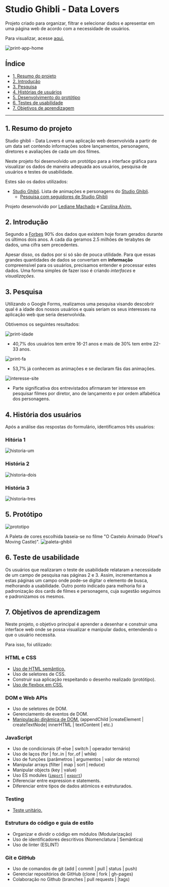 # Studio Ghibli - Data Lovers

Projeto criado para organizar, filtrar e selecionar dados e apresentar em uma página web de acordo com a necessidade de usuários.

Para visualizar, acesse [aqui.](link)

![print-app-home]()

## Índice

- [1. Resumo do projeto](#1-resumo-do-projeto)
- [2. Introdução](#2-introducao)
- [3. Pesquisa](#3-pesquisa)
- [4. Histórias de usuários](#3-historias-de-usuarios)
- [5. Desenvolvimento do protótipo](#5-desenvolvimento-do-prototipo)
- [6. Testes de usabilidade ](#6-testes-de-usabilidade)
- [7. Objetivos de aprendizagem](#7-objetivos-de-aprendizagem)


---
## 1. Resumo do projeto

Studio ghibli - Data Lovers é uma aplicação web desenvolvida a partir de um data set contendo informações sobre lançamentos, personagens, diretores e avaliações de cada um dos filmes. 

Neste projeto foi desenvolvido um protótipo para a interface gráfica para visualizar os dados de maneira adequada aos usuários, pesquisa de usuários e testes de usabilidade.

Estes são os dados utilizados:

* [Studio Ghibli](src/data/ghibli/ghibli.json).
  Lista de animações e personagens do [Studio Ghibli](https://ghiblicollection.com/).
  - [Pesquisa com seguidores de Studio Ghibli](src/data/ghibli/README.md)


Projeto desenvolvido por [Lediane Machado](https://github.com/ledi-mach) e [Carolina Alvim.](https://github.com/caroAlvim)

## 2. Introdução

Segundo a [Forbes](https://www.forbes.com/sites/bernardmarr/2018/05/21/how-much-data-do-we-create-every-day-the-mind-blowing-stats-everyone-should-read) 90% dos dados que existem hoje foram gerados durante os últimos dois anos. A cada dia geramos 2.5 milhões de terabytes de dados, uma cifra sem precedentes.

Apesar disso, os dados por si só são de pouca utilidade. Para que essas grandes quantidades de dados se convertam em **informação** compreensível para os usuários, precisamos entender e processar estes dados. Uma forma simples de fazer isso é criando _interfaces_ e _visualizações_.


## 3. Pesquisa

Utilizando o Google Forms, realizamos uma pesquisa visando descobrir qual é a idade dos nossos usuários e quais seriam os seus interesses na aplicação web que seria desenvolvida.

Obtivemos os seguintes resultados:

![print-idade](https://github.com/caroAlvim/SAP006-data-lovers/blob/main/src/imgs/idade.png)

* 40,7% dos usuários tem entre 16-21 anos e mais de 30% tem entre 22-33 anos.

![print-fa](https://github.com/caroAlvim/SAP006-data-lovers/blob/main/src/imgs/relacao.png)
* 53,7% já conhecem as animações e se declaram fãs das animações.

![interesse-site](https://github.com/caroAlvim/SAP006-data-lovers/blob/main/src/imgs/topicos.png)
* Parte significativa dos entrevistados afirmaram ter interesse em pesquisar filmes por diretor, ano de lançamento e por ordem alfabética dos personagens.



## 4. História dos usuários

Após a análise das respostas do formulário, identificamos três usuários:

### Hitória 1

![historia-um](https://github.com/caroAlvim/SAP006-data-lovers/blob/main/src/imgs/1.png)

### História 2

![historia-dois](https://github.com/caroAlvim/SAP006-data-lovers/blob/main/src/imgs/2.png)

### História 3

![historia-tres](https://github.com/caroAlvim/SAP006-data-lovers/blob/main/src/imgs/3.png)



## 5. Protótipo

![prototipo]()

A Paleta de cores escolhida baseia-se no filme "O Castelo Animado (Howl's Moving Castle)".
![paleta-ghibli](https://github.com/caroAlvim/SAP006-data-lovers/blob/main/src/imgs/paleta_ghibli.png)


## 6. Teste de usabilidade

Os usuários que realizaram o teste de usabilidade relataram a necessidade de um campo de pesquisa nas páginas 2 e 3. Assim, incrementamos a estas páginas um campo onde pode-se digitar o elemento de busca, melhorando a usabilidade.
Outro ponto indicado para melhoria foi a padronização dos cards de filmes e personagens, cuja sugestão seguimos e padronizamos os mesmos.

## 7. Objetivos de aprendizagem

Neste projeto, o objetivo principal é aprender a desenhar e construir uma interface web onde se possa visualizar e manipular dados, entendendo o que o usuário necessita.

Para isso, foi utilizado:

### HTML e CSS

* [Uso de HTML semântico.](https://developer.mozilla.org/en-US/docs/Glossary/Semantics#Semantics_in_HTML)
* Uso de seletores de CSS.
* Construir sua aplicação respeitando o desenho realizado (protótipo).
* [Uso de flexbox em CSS.](https://css-tricks.com/snippets/css/a-guide-to-flexbox/)

### DOM e Web APIs

* Uso de seletores de DOM.
* Gerenciamento de eventos de DOM.
* [Manipulação dinâmica de DOM.](https://developer.mozilla.org/pt-BR/docs/DOM/Referencia_do_DOM/Introdu%C3%A7%C3%A3o) (appendChild |createElement | createTextNode| innerHTML | textContent | etc.)

### JavaScript

* Uso de condicionais (if-else | switch | operador ternário)
* Uso de laços (for | for..in | for..of | while)
* Uso de funções (parâmetros | argumentos | valor de retorno)
* Manipular arrays (filter | map | sort | reduce)
* Manipular objects (key | value)
* Uso ES modules ([`import`](https://developer.mozilla.org/en-US/docs/Web/JavaScript/Reference/Statements/import) | [`export`](https://developer.mozilla.org/en-US/docs/Web/JavaScript/Reference/Statements/export))
* Diferenciar entre expression e statements.
* Diferenciar entre tipos de dados atômicos e estruturados.

### Testing

* [Teste unitário.](https://jestjs.io/docs/pt-BR/getting-started)

### Estrutura do código e guia de estilo

* Organizar e dividir o código em módulos (Modularização)
* Uso de identificadores descritivos (Nomenclatura | Semântica)
* Uso de linter (ESLINT)

### Git e GitHub

* Uso de comandos de git (add | commit | pull | status | push)
* Gerenciar repositórios de GitHub (clone | fork | gh-pages)
* Colaboração no Github (branches | pull requests | |tags)




